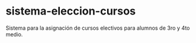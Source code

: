 # sistema-eleccion-cursos

Sistema para la asignación de cursos electivos para alumnos de 3ro y 4to medio.
